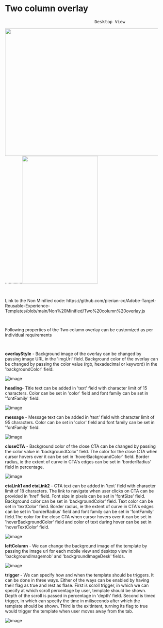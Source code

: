 # Two column overlay
<pre>                                   Desktop View                                                            Mobile View             </pre>
<img src="https://user-images.githubusercontent.com/101316657/175926830-5e5f7ca0-5d26-4e76-a6f9-84f94e3ba03c.png" width="700" height="420">..............<img src="https://user-images.githubusercontent.com/101316657/175927292-09c61f98-83c0-4ace-b9f7-208f8a6bc3d2.png" width="250" height="420">

<p>&nbsp;</p>
Link to the Non Minified code: https://github.com/pierian-co/Adobe-Target-Reusable-Experience-Templates/blob/main/Non%20Minified/Two%20column%20overlay.js
<p>&nbsp;</p>

Following properties of the Two column overlay can be customized as per individual requirements

<p>&nbsp;</p>

**overlayStyle** - Background image of the overlay can be changed by passing image URL in the 'imgUrl' field. Background color of the overlay can be changed by passing the color value (rgb, hexadecimal or keyword) in the 'backgroundColor' field.

![image](https://user-images.githubusercontent.com/101316657/165915798-358673bc-195d-4b36-9973-5c02bdd1a812.png)


**heading**- Title text can be added in 'text' field with character limit of 15 characters. Color can be set in 'color' field and font family can be set in 'fontFamily' field.

![image](https://user-images.githubusercontent.com/101316657/171560802-52537bb8-9897-4762-bef5-afdc07c286d4.png)


**message** - Message text can be added in 'text' field with character limit of 95 characters. Color can be set in 'color' field and font family can be set in 'fontFamily' field.

![image](https://user-images.githubusercontent.com/101316657/171560879-54f7529e-32fb-4689-ab1b-17513fd22833.png)


**closeCTA** - Background color of the close CTA can be changed by passing the color value in 'backgroundColor' field. The color for the close CTA when cursor hovers over it can be set in 'hoverBackgroundColor' field. Border radius, ie the extent of curve in CTA's edges can be set in 'borderRadius' field in percentage. 

![image](https://user-images.githubusercontent.com/101316657/171561244-26ac3865-313a-4e13-b014-82a10abe617d.png)


**ctaLink1 and ctaLink2** - CTA text can be added in 'text' field with character limit of 18 characters. The link to navigate when user clicks on CTA can be provided in 'href' field. Font size in pixels can be set in 'fontSize' field. Background color can be set in 'backgroundColor' field. Text color can be set in 'textColor' field. Border radius, ie the extent of curve in CTA's edges can be set in 'borderRadius' field and font family can be set in 'fontFamily' field.The color for the close CTA when cursor hovers over it can be set in 'hoverBackgroundColor' field and color of text during hover can be set in 'hoverTextColor' field.

![image](https://user-images.githubusercontent.com/101316657/171561746-2dbb3a72-c16b-47a9-ac7d-98c13a5e87cb.png)

**leftColumn** - We can change the background image of the template by passing the image url for each mobile view and desktop view in 'backgroundImagemob' and 'backgroundImageDesk' fields.

![image](https://user-images.githubusercontent.com/101316657/173496188-33bacce6-43a7-4f7d-83f8-b4681672005f.png)


**trigger** - We can specify how and when the template should be triggers. It can be done in three ways. Either of the ways can be enabled by having their flag as true and rest as flase. First is scroll trigger, in which we can specify at which scroll percentage by user, template should be shown. Depth of the scroll is passed in percentage in 'depth' field. Second is timed trigger, in which can specify the time in miliseconds after which the template should be shown. Third is the exitIntent, turning its flag to true would trigger the template when user moves away from the tab.

![image](https://user-images.githubusercontent.com/101316657/171578381-ac7af887-53c1-47dc-a9b5-b3bc21f13ec5.png)





